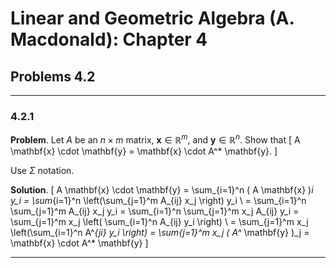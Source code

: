 Linear and Geometric Algebra (A. Macdonald): Chapter 4
======================================================

## Problems 4.2

-------------------------------------------------------------------------------

### 4.2.1

__Problem__. Let $A$ be an $n \times m$ matrix, $\mathbf{x} \in \mathbb{R}^m$,
and $\mathbf{y} \in \mathbb{R}^n$. Show that
\[
A \mathbf{x} \cdot \mathbf{y}
= \mathbf{x} \cdot A^* \mathbf{y}.
\]

Use $\Sigma$ notation.

__Solution__.
\[
A \mathbf{x} \cdot \mathbf{y}
= \sum_{i=1}^n ( A \mathbf{x} )_i y_i
= \sum_{i=1}^n \left(\sum_{j=1}^m A_{ij} x_j \right) y_i \\
= \sum_{i=1}^n \sum_{j=1}^m A_{ij} x_j y_i
= \sum_{i=1}^n \sum_{j=1}^m x_j A_{ij} y_i
= \sum_{j=1}^m x_j \left( \sum_{i=1}^n A_{ij} y_i \right) \\
= \sum_{j=1}^m x_j \left(\sum_{i=1}^n A^*_{ji} y_i \right)
= \sum_{j=1}^m x_j ( A^* \mathbf{y} )_j
= \mathbf{x} \cdot A^* \mathbf{y}
\]

-------------------------------------------------------------------------------
